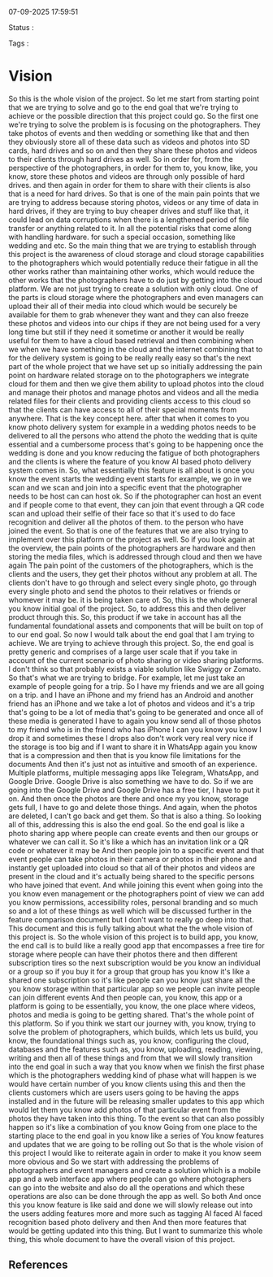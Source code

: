 07-09-2025 17:59:51

Status :

Tags :

# Vision

So this is the whole vision of the project.
So let me start from starting point that we are trying to solve and go to the end goal that we're trying to achieve or the possible direction that this project could go.
So the first one we're trying to solve the problem is
is focusing on the photographers.
They take photos of events and then wedding or something like that and then they obviously store all of these data such as videos and photos into
SD cards, hard drives and so on and then they share these photos and videos to their clients through hard drives as well.
So in order for, from the perspective of the photographers, in order for them to, you know, like, you know, store these photos and videos are through only possible of hard drives.
and then again in order for them to share with their clients is also that is a need for
hard drives.
So that is one of the main pain points that we are trying to address because storing photos, videos or any time of data in hard drives, if they are trying to buy cheaper drives and stuff like that, it could lead on data corruptions when there is a lengthened period of file transfer or anything related to it.
In all the potential
risks that come along with handling hardware.
for such a special occasion, something like wedding and etc.
So the main thing that we are trying to establish through this project is the awareness of cloud storage and cloud storage capabilities to the photographers which would potentially reduce their fatigue in all the other works rather than maintaining
other works, which would reduce the other works that the photographers have to do just by getting into the cloud platform.
We are not just trying to create a solution with only cloud.
One of the parts is cloud storage where the photographers and even managers can upload their
all of their media into cloud which would be securely be available for them to grab whenever they want and they can also freeze these photos and videos into our chips if they are not being used for a very long time but still if they need it sometime or another it would be really useful for them to have a
cloud based retrieval and then combining when we when we have something in the cloud and the internet combining that to for the delivery system is going to be really really easy so that's the next part of the whole project that we have set up so initially
addressing the pain point on hardware related storage on to the photographers we integrate cloud for them and then we give them ability to upload photos into the cloud and manage their photos and manage photos and videos and all the media related files for their clients and providing clients access to this cloud
so that the clients can have access to all of their special moments from anywhere.
That is the key concept here.
after that when it comes to you know photo delivery system for example in a wedding photos needs to be delivered to all the persons who attend the photo the wedding that is quite essential and a cumbersome process that's going to be happening once the wedding is done and you know reducing the fatigue of both photographers and the clients is where the feature of
you know AI based photo delivery system comes in.
So, what essentially this feature is all about is once you know the event starts the wedding event starts for example, we go in we scan and we scan and join into a specific event that the photographer needs to be host can can host ok.
So if the photographer can host an event and if people come to that event, they can join that event through a QR code scan and upload their selfie of their face so that it's used to do face recognition and deliver all the photos of them.
to the person who have joined the event.
So that is one of the features that we are also trying to implement over this platform or the project as well.
So if you look again at the overview, the pain points of the photographers are hardware and then storing the media files, which is addressed through cloud and then we have again
The pain point of the customers of the photographers, which is the clients and the users, they get their photos without any problem at all.
The clients don't have to go through and select every single photo, go through every single photo and send the photos to their relatives or friends or whomever it may be.
it is being taken care of.
So, this is the whole general you know initial goal of the project.
So, to address this and then deliver product through this.
So, this product if we take in account has all the fundamental
foundational assets and components that will be built on top of to our end goal.
So now I would talk about the end goal that I am trying to achieve.
We are trying to achieve through this project.
So, the end goal is pretty generic and comprises of a large user scale that if you take in account of the current scenario of
photo sharing or video sharing platforms.
I don't think so that probably exists a viable solution like Swiggy or Zomato.
So that's what we are trying to bridge.
For example, let me just take an example of people going for a trip.
So I have my friends and we are all going on a trip.
and I have an iPhone and my friend has an Android and another friend has an iPhone and we take a lot of photos and videos and it's a trip that's going to be a lot of media that's going to be generated and once all of these media is generated I have to again you know send all of those photos to my friend who is in the friend who has iPhone I can you know you know I drop it and sometimes these I drops also don't work very real very nice
if the storage is too big and if I want to share it in WhatsApp again you know that is a compression and then that is you know file limitations for the documents
And then it's just not as intuitive and smooth of an experience.
Multiple platforms, multiple messaging apps like Telegram, WhatsApp, and Google Drive.
Google Drive is also something we have to do.
So if we are going into the Google Drive and Google Drive has a free tier, I have to put it on.
And then once the photos are there and once my
you know, storage gets full, I have to go and delete those things.
And again, when the photos are deleted, I can't go back and get them.
So that is also a thing.
So looking all of this, addressing this is also the end goal.
So the end goal is like a photo sharing app where people can create events and then our groups or whatever we can call it.
So it's like a which has an invitation link or a QR code or whatever it may be
And then people join to a specific event and that event people can take photos in their camera or photos in their phone and instantly get uploaded into cloud so that all of their photos and videos are present in the cloud and it's actually being shared to the specific persons who have joined that event.
And while joining this event when going into the
you know even management or the photographers point of view we can add you know permissions, accessibility roles, personal branding and so much so and a lot of these things as well which will be discussed further in the feature comparison document but I don't want to really go deep into that.
This document and this is fully talking about what the
the whole vision of this project is.
So the whole vision of this project is to build app, you know, the end call is to build like a really good app that encompasses a free tire for storage where people can have their photos there and then
different subscription tires so the next subscription would be you know an individual or a group so if you buy it for a group that group has you know it's like a shared one subscription so it's like people can you know just share all the you know storage within that particular app so we people can invite people can join different events
And then people can, you know, this app or a platform is going to be essentially, you know, the one place where videos, photos and media is going to be getting shared.
That's the whole point of this platform.
So if you think we start our journey with, you know, trying to solve the problem of photographers, which builds, which lets us build, you know, the foundational things such as, you know, configuring the cloud, databases and the features such as, you know, uploading, reading, viewing, writing and then
all of these things and from that we will slowly transition into the end goal in such a way that you know when we finish the first phase which is the photographers wedding kind of phase what will happen is we would have certain number of you know clients using this and then the clients customers which are users users going to be having the apps installed and
in the future will be releasing smaller updates to this app which would let them you know add photos of that particular event from the photos they have taken into this thing.
To the event so that can also possibly happen so it's like a combination of you know Going from one place to the starting place to the end goal in you know like a series of You know features and updates that we are going to be rolling out So that is the whole vision of this project I would like to reiterate again in order to make it you know seem more obvious and
So we start with addressing the problems of photographers and event managers and create a solution which is a mobile app and a web interface app where people can go where photographers can go into the website and also do all the operations and which these operations are also can be done through the app as well.
So both
And once this you know feature is like said and done we will slowly release out into the users adding features more and more such as tagging AI faced AI faced recognition based photo delivery and then
And then more features that would be getting updated into this thing.
But I want to summarize this whole thing, this whole document to have the overall vision of this project.

## References



